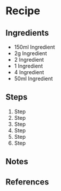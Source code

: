 # Recipe

## Ingredients

- 150ml Ingredient
- 2g Ingredient
- 2 Ingredient
- 1 Ingredient
- 4 Ingredient
- 50ml Ingredient

## Steps

1. Step
1. Step
1. Step
1. Step
1. Step
1. Step

## Notes
## References
